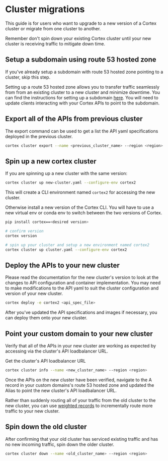 # Cluster migrations

This guide is for users who want to upgrade to a new version of a Cortex cluster or migrate from one cluster to another.

Remember don't spin down your existing Cortex cluster until your new cluster is receiving traffic to mitigate down time.

## Setup a subdomain using route 53 hosted zone

If you've already setup a subdomain with route 53 hosted zone pointing to a cluster, skip this step.

Setting up a route 53 hosted zone allows you to transfer traffic seamlessly from from an existing cluster to a new cluster and minimize downtime. You can find the instructions for setting up a subdomain [here](./custom-domain.md). You will need to update clients interacting with your Cortex APIs to point to the subdomain.

## Export all of the APIs from previous cluster

The export command can be used to get a list the API yaml specifications deployed in the previous cluster.

```bash
cortex cluster export --name <previous_cluster_name> --region <region>
```

## Spin up a new cortex cluster

If you are spinning up a new cluster with the same version:

```bash
cortex cluster up new-cluster.yaml --configure-env cortex2
```

This will create a CLI environment named `cortex2` for accessing the new cluster.

Otherwise install a new version of the Cortex CLI. You will have to use a new virtual env or conda env to switch between the two versions of Cortex.

```bash
pip install cortex==<desired version>

# confirm version
cortex version

# spin up your cluster and setup a new environment named cortex2
cortex cluster up cluster.yaml --configure-env cortex2
```

## Deploy the APIs to your new cluster

Please read the documentation for the new cluster's version to look at the changes to API configuration and container implementation. You may need to make modifications to the API yaml to suit the cluster configuration and version of your new cluster.

```bash
cortex deploy -e cortex2 <api_spec_file>
```

After you've updated the API specifications and images if necessary, you can deploy them onto your new cluster.

## Point your custom domain to your new cluster

Verify that all of the APIs in your new cluster are working as expected by accessing via the cluster's API loadbalancer URL.

Get the cluster's API loadbalancer URL

```bash
cortex cluster info --name <new_cluster_name> --region <region>
```

Once the APIs on the new cluster have been verified, navigate to the A record in your custom domains's route 53 hosted zone and updated the Alias to point the new cluster's API loadbalancer URL.

Rather than suddenly routing all of your traffic from the old cluster to the new cluster, you can use [weighted records](https://docs.aws.amazon.com/Route53/latest/DeveloperGuide/routing-policy.html#routing-policy-weighted) to incrementally route more traffic to your new cluster.

## Spin down the old cluster

After confirming that your old cluster has serviced existing traffic and has no new incoming traffic, spin down the older cluster.

```bash
cortex cluster down --name <old_cluster_name> --region <region>
```
